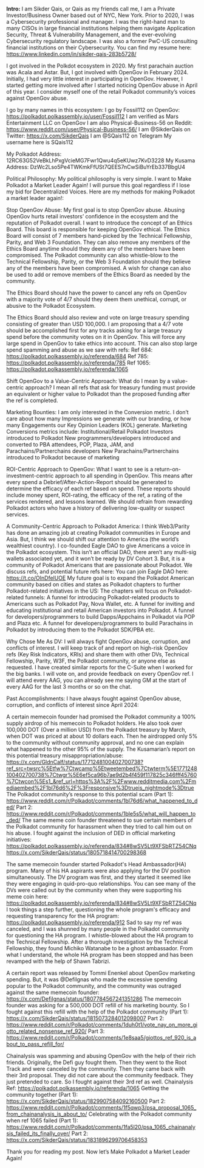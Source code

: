 **Intro:**
I am Sikder Qais, or Qais as my friends call me, I am a Private Investor/Business Owner based out of NYC, New York. Prior to 2020, I was a Cybersecurity professional and manager. I was the right-hand man to many CISOs in large financial institutions helping them navigate Application Security, Threat & Vulnerability Management, and the ever-evolving Cybersecurity regulatory landscape. I was also a former PwC-US consulting financial institutions on their Cybersecurity. You can find my resume here: https://www.linkedin.com/in/sikder-qais-283b5728/

I got involved in the Polkdot ecosystem in 2020. My first parachain auction was Acala and Astar. But, I got involved with OpenGov in February 2024. Initially, I had very little interest in participating in OpenGov. However, I started getting more involved after I started noticing OpenGov abuse in April of this year. I consider myself one of the retail Polkadot community’s voices against OpenGov abuse.

I go by many names in this ecosystem:
I go by Fossil112 on OpenGov: 
https://polkadot.polkassembly.io/user/Fossil112
I am verified as Mars Entertainment LLC on OpenGov
I am also Physical-Business-56 on Reddit: https://www.reddit.com/user/Physical-Business-56/
I am @SikderQais on Twitter:
https://x.com/SikderQais
I am @SQais112 on Telegram
My username here is SQais112

My Polkadot Address: 12RC63G52VeBkLhPxgVcieMG7Fwr1Qwu4q5eKUwz7KvD3228
My Kusama Address: DzWc2Lso5Pe4TWKmkFfUSt7QEES7nCwSiBuYrEb337BbgU4

Political Philosophy:
My political philosophy is very simple. I want to Make Polkadot a Market Leader Again! I will pursue this goal regardless if I lose my bid for Decentralized Voices. Here are my methods for making Polkadot a market leader again!:

Stop OpenGov Abuse: My first goal is to stop OpenGov abuse. Abusing OpenGov hurts retail investors’ confidence in the ecosystem and the reputation of Polkadot overall.
I want to introduce the concept of an Ethics Board. This board is responsible for keeping OpenGov ethical. The Ethics Board will consist of 7 members hand-picked by the Technical Fellowship, Parity, and Web 3 Foundation. They can also remove any members of the Ethics Board anytime should they deem any of the members have been compromised. The Polkadot community can also whistle-blow to the Technical Fellowship, Parity, or the Web 3 Foundation should they believe any of the members have been compromised. A wish for change can also be used to add or remove members of the Ethics Board as needed by the community.

The Ethics Board should have the power to cancel any refs on OpenGov with a majority vote of 4/7 should they deem them unethical, corrupt, or abusive to the Polkadot Ecosystem.

The Ethics Board should also review and vote on large treasury spending consisting of greater than USD 100,000. I am proposing that a 4/7 vote should be accomplished first for any tracks asking for a large treasury spend before the community votes on it in OpenGov. This will force any large spend in OpenGov to take ethics into account. This can also stop large spend spamming and abuse as we saw with refs: 
Ref 684: https://polkadot.polkassembly.io/referenda/684
Ref 785: https://polkadot.polkassembly.io/referenda/785
Ref 1065: https://polkadot.polkassembly.io/referenda/1065

Shift OpenGov to a Value-Centric Approach: What do I mean by a value-centric approach? I mean all refs that ask for treasury funding must provide an equivalent or higher value to Polkadot than the proposed funding after the ref is completed.

Marketing Bounties: I am only interested in the Conversion metric. I don’t care about how many Impressions we generate with our branding, or how many Engagements our Key Opinion Leaders (KOL) generate. Marketing Conversions metrics include:
Institutional/Retail Polkadot Investors introduced to Polkadot
New programmers/developers introduced and converted to PBA attendees, POP, Plaza, JAM, and Parachains/Partnerchains developers
New Parachains/Partnerchains introduced to Polkadot because of marketing

ROI-Centric Approach to OpenGov: What I want to see is a return-on-investment-centric approach to all spending in OpenGov. This means after every spend a Debrief/After-Action-Report should be generated to determine the efficacy of each ref based on spend. These reports should include money spent, ROI-rating, the efficacy of the ref, a rating of the services rendered, and lessons learned. We should refrain from rewarding Polkadot actors who have a history of delivering low-quality or suspect services.

A Community-Centric Approach to Polkadot America: I think Web3/Parity has done an amazing job at creating Polkadot communities in Europe and Asia. But, I think we should shift our attention to America (the world’s wealthiest country). I co-founded Eagle DAO to give Americans a voice in the Polkadot ecosystem. This isn’t an official DAO, there aren’t any multi-sig wallets associated yet, and it won’t be ready by DV Cohort 3. But, it is a community of Polkadot Americans that are passionate about Polkadot. We discuss refs, and potential future refs here:
You can join Eagle DAO here: https://t.co/OInDfelUOE
My future goal is to expand the Polkadot American community based on cities and states as Polkadot chapters to further Polkadot-related initiatives in the US:
The chapters will focus on Polkadot-related funnels:
A funnel for introducing Polkadot-related products to Americans such as Polkadot Pay, Nova Wallet, etc.
A funnel for inviting and educating institutional and retail American investors into Polkadot.
A funnel for developers/programmers to build Dapps/Appchains in Polkadot via POP and Plaza etc.
A funnel for developers/programmers to build Parachains in Polkadot by introducing them to the Polkadot SDK/PBA etc.

Why Chose Me As DV:
I will always fight OpenGov abuse, corruption, and conflicts of interest.
I will keep track of and report on high-risk OpenGov refs (Key Risk Indicators, KRIs) and share them with other DVs, Technical Fellowship, Parity, W3F, the Polkadot community, or anyone else as requested. I have created similar reports for the C-Suite when I worked for the big banks.
I will vote on, and provide feedback on every OpenGov ref.
I will attend every AAG, you can already see me saying GM at the start of every AAG for the last 3 months or so on the chat.

Past Accomplishments:
I have always fought against OpenGov abuse, corruption, and conflicts of interest since April 2024:

A certain memecoin founder had promised the Polkadot community a 100% supply airdrop of his memecoin to Polkadot holders. He also took over 100,000 DOT (Over a million USD) from the Polkadot treasury by March, when DOT was priced at about 10 dollars each. Then he airdropped only 5% to the community without community approval, and no one can explain what happened to the other 95% of the supply.
The Kusamarian’s report on this potential treasury misappropriation/abuse: https://x.com/GldnCalf/status/1771248100402700738?ref_src=twsrc%5Etfw%7Ctwcamp%5Etweetembed%7Ctwterm%5E1771248100402700738%7Ctwgr%5E6ef5ca96b7ae9d2b4f459f117825c346fff45760%7Ctwcon%5Es1_&ref_url=https%3A%2F%2Fwww.redditmedia.com%2Fmediaembed%2F1bl76d6%2F%3Fresponsive%3Dtrueis_nightmode%3Dtrue
The Polkadot community’s response to this potential scam (Part 1): https://www.reddit.com/r/Polkadot/comments/1bl76d6/what_happened_to_ded/
Part 2: https://www.reddit.com/r/Polkadot/comments/1ble5s5/what_will_happen_to_ded/
The same meme coin founder threatened to sue certain members of the Polkadot community for harassment when they tried to call him out on his abuse.
I fought against the inclusion of DED in official marketing initiatives:
https://polkadot.polkassembly.io/referenda/834#8wSV5Lt9XFSbRTZ54CNq
https://x.com/SikderQais/status/1805718414700298368


The same memecoin founder started Polkadot's Head Ambassador(HA) program. Many of his HA aspirants were also applying for the DV position simultaneously. The DV program was first, and they started it seemed like they were engaging in quid-pro-quo relationships. You can see many of the DVs were called out by the community when they were supporting his meme coin here: https://polkadot.polkassembly.io/referenda/834#8wSV5Lt9XFSbRTZ54CNq
I took things a step further, questioning the whole program's efficacy and requesting transparency for the HA program: https://polkadot.polkassembly.io/referenda/912
Sad to say my ref was canceled, and I was shunned by many people in the Polkadot community for questioning the HA program.
I whistle-blowed about the HA program to the Technical Fellowship. After a thorough investigation by the Technical Fellowship, they found Michiko Watanabe to be a ghost ambassador. From what I understand, the whole HA program has been stopped and has been revamped with the help of Shawn Tabrizi.

A certain report was released by Tommi Enenkel about OpenGov marketing spending. But, it was @DefiIgnas who made the excessive spending popular to the Polkadot community, and the community was outraged against the same memecoin founder: https://x.com/DefiIgnas/status/1807784567241351286
The memecoin founder was asking for a 500,000 DOT refill of his marketing bounty.
So I fought against this refill with the help of the Polkadot community (Part 1): https://x.com/SikderQais/status/1815073284012098007
Part 2: https://www.reddit.com/r/Polkadot/comments/1duh0t1/vote_nay_on_more_giotto_related_nonsense_ref_920/
Part 3: https://www.reddit.com/r/Polkadot/comments/1e8saa5/giottos_ref_920_is_about_to_pass_refill_for/

Chainalysis was spamming and abusing OpenGov with the help of their rich friends. Originally, the Defi guy fought them. Then they went to the Root Track and were canceled by the community. Then they came back with their 3rd proposal. They did not care about the community feedback. They just pretended to care. So I fought against their 3rd ref as well.
Chainalysis Ref: https://polkadot.polkassembly.io/referenda/1065
Getting the community together (Part 1): https://x.com/SikderQais/status/1829907584092160500
Part 2: https://www.reddit.com/r/Polkadot/comments/1f5qwp3/psa_proposal_1065_from_chainanalysis_is_about_to/
Celebrating with the Polkadot community when ref 1065 failed (Part 1): https://www.reddit.com/r/Polkadot/comments/1fa5l20/psa_1065_chainanalysis_failed_its_finally_over/
Part 2: https://x.com/SikderQais/status/1831896299706458353


Thank you for reading my post. Now let’s Make Polkadot a Market Leader Again!

<!--
**sikderqais/sikderqais** is a ✨ _special_ ✨ repository because its `README.md` (this file) appears on your GitHub profile.

Here are some ideas to get you started:

- 🔭 I’m currently working on ...
- 🌱 I’m currently learning ...
- 👯 I’m looking to collaborate on ...
- 🤔 I’m looking for help with ...
- 💬 Ask me about ...
- 📫 How to reach me: ...
- 😄 Pronouns: ...
- ⚡ Fun fact: ...
-->

